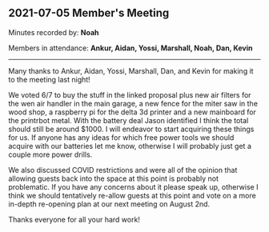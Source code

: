 ## 2021-07-05 Member's Meeting

Minutes recorded by: **Noah**

Members in attendance: **Ankur, Aidan, Yossi, Marshall, Noah, Dan, Kevin**

---

Many thanks to Ankur, Aidan, Yossi, Marshall, Dan, and Kevin for making it to the meeting last night!

We voted 6/7 to buy the stuff in the linked proposal plus new air filters for the wen air handler in the main garage, a new fence for the miter saw in the wood shop, a raspberry pi for the delta 3d printer and a new mainboard for the  printrbot metal. With the battery deal Jason identified I think the total should still be around $1000. I will endeavor to start acquiring these things for us. If anyone has any ideas for which free power tools we should acquire with our batteries let me know, otherwise I will probably just get a couple more power drills.

We also discussed COVID restrictions and were all of the opinion that allowing guests back into the space at this point is probably not problematic. If you have any concerns about it please speak up, otherwise I think we should tentatively re-allow guests at this point and vote on a more in-depth re-opening plan at our next meeting on August 2nd.

Thanks everyone for all your hard work!

